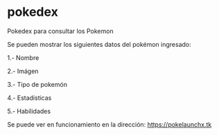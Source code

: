 # pokedex
Pokedex para consultar los Pokemon

Se pueden mostrar los siguientes datos del pokémon ingresado:

1.- Nombre

2.- Imágen

3.- Tipo de pokemón

4.- Estadísticas

5.- Habilidades

Se puede ver en funcionamiento en la dirección: https://pokelaunchx.tk

